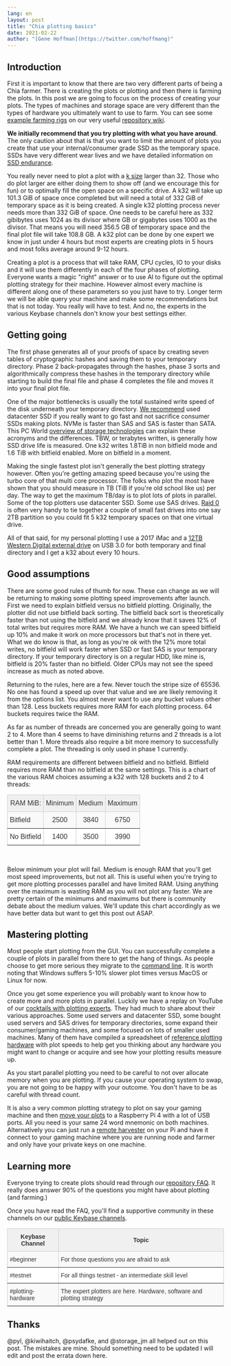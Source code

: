 ```yaml
---
lang: en
layout: post
title: "Chia plotting basics"
date: 2021-02-22
author: "[Gene Hoffman](https://twitter.com/hoffmang)"
---
```


## Introduction

First it is important to know that there are two very different parts of being a Chia farmer. There is creating the plots or plotting and then there is farming the plots. In this post we are going to focus on the process of creating your plots. The types of machines and storage space are very different than the types of hardware you ultimately want to use to farm. You can see some [example farming rigs](https://github.com/Chia-Network/chia-blockchain/wiki/Reference-Farming-Hardware) on our very useful [repository wiki](https://github.com/Chia-Network/chia-blockchain/wiki).

**We initially recommend that you try plotting with what you have around**. The only caution about that is that you want to limit the amount of plots you create that use your internal/consumer grade SSD as the temporary space. SSDs have very different wear lives and we have detailed information on [SSD endurance](https://github.com/Chia-Network/chia-blockchain/wiki/SSD-Endurance).

You really never need to plot a plot with a [k size](https://github.com/Chia-Network/chia-blockchain/wiki/FAQ#how-big-are-plot-sizes-k) larger than 32. Those who do plot larger are either doing them to show off (and we encourage this for fun) or to optimally fill the open space on a specific drive. A k32 will take up 101.3 GiB of space once completed but will need a total of 332 GiB of temporary space as it is being created. A single k32 plotting process never needs more than 332 GiB of space. One needs to be careful here as 332 gibibytes uses 1024 as its divisor where GB or gigabytes uses 1000 as the divisor. That means you will need 356.5 GB of temporary space and the final plot file will take 108.8 GB. A k32 plot can be done by one expert we know in just under 4 hours but most experts are creating plots in 5 hours and most folks average around 9-12 hours.

Creating a plot is a process that will take RAM, CPU cycles, IO to your disks and it will use them differently in each of the four phases of plotting. Everyone wants a magic "right" answer or to use AI to figure out the optimal plotting strategy for their machine. However almost every machine is different along one of these parameters so you just have to try. Longer term we will be able query your machine and make some recommendations but that is not today. You really will have to test. And no, the experts in the various Keybase channels don't know your best settings either.

## Getting going

The first phase generates all of your proofs of space by creating seven tables of cryptographic hashes and saving them to your temporary directory. Phase 2 back-propagates through the hashes, phase 3 sorts and algorithmically compress these hashes in the temporary directory while starting to build the final file and phase 4 completes the file and moves it into your final plot file.

One of the major bottlenecks is usually the total sustained write speed of the disk underneath your temporary directory. [We recommend](https://github.com/Chia-Network/chia-blockchain/wiki/FAQ#what-is-recommended-for-plotting) used datacenter SSD if you really want to go fast and not sacrifice consumer SSDs making plots. NVMe is faster than SAS and SAS is faster than SATA. This PC World [overview of storage technologies](https://www.pcworld.com/article/2899351/everything-you-need-to-know-about-nvme.html) can explain these acronyms and the differences. TBW, or terabytes written, is generally how SSD drive life is measured. One k32 writes 1.8TiB in non bitfield mode and 1.6 TiB with bitfield enabled. More on bitfield in a moment.

Making the single fastest plot isn't generally the best plotting strategy however. Often you're getting amazing speed because you're using the turbo core of that multi core processor. The folks who plot the most have shown that you should measure in TB (TiB if you're old school like us) per day. The way to get the maximum TB/day is to plot lots of plots in parallel. Some of the top plotters use datacenter SSD. Some use SAS drives. [Raid 0](https://en.wikipedia.org/wiki/Standard_RAID_levels#RAID_0) is often very handy to tie together a couple of small fast drives into one say 2TB partition so you could fit 5 k32 temporary spaces on that one virtual drive.

All of that said, for my personal plotting I use a 2017 iMac and a [12TB Western Digital external drive](https://www.amazon.com/gp/product/B07X4V2M3B/ref=ppx_yo_dt_b_search_asin_title) on USB 3.0 for both temporary and final directory and I get a k32 about every 10 hours.

## Good assumptions

There are some good rules of thumb for now. These can change as we will be returning to making some plotting speed improvements after launch. First we need to explain bitfield versus no bitfield plotting. Originally, the plotter did not use bitfield back sorting. The bitfield back sort is theoretically faster than not using the bitfield and we already know that it saves 12% of total writes but requires more RAM. We have a hunch we can speed bitfield up 10% and make it work on more processors but that's not in there yet. What we do know is that, as long as you're ok with the 12% more total writes, no bitfield will work faster when SSD or fast SAS is your temporary directory. If your temporary directory is on a regular HDD, like mine is, bitfield is 20% faster than no bitfield. Older CPUs may not see the speed increase as much as noted above.

Returning to the rules, here are a few. Never touch the stripe size of 65536. No one has found a speed up over that value and we are likely removing it from the options list. You almost never want to use any bucket values other than 128. Less buckets requires more RAM for each plotting process. 64 buckets requires twice the RAM.

As far as number of threads are concerned you are generally going to want 2 to 4. More than 4 seems to have diminishing returns and 2 threads is a lot better than 1. More threads also require a bit more memory to successfully complete a plot. The threading is only used in phase 1 currently.

RAM requirements are different between bitfield and no bitfield. Bitfield requires more RAM than no bitfield at the same settings. This is a chart of the various RAM choices assuming a k32 with 128 buckets and 2 to 4 threads:

<center>
<style type="text/css">
.tg  {border-collapse:collapse;border-color:#ccc;border-spacing:0;}
.tg td{background-color:#fff;border-color:#ccc;border-style:solid;border-width:0px;color:#333;
  font-family:Arial, sans-serif;font-size:14px;overflow:hidden;padding:16px 8px;word-break:normal;}
.tg th{background-color:#f0f0f0;border-color:#ccc;border-style:solid;border-width:0px;color:#333;
  font-family:Arial, sans-serif;font-size:14px;font-weight:normal;overflow:hidden;padding:16px 8px;word-break:normal;}
.tg .tg-xxdm{border-color:inherit;font-family:Tahoma, Geneva, sans-serif !important;;font-size:16px;text-align:right;
  vertical-align:top}
.tg .tg-102i{background-color:#f9f9f9;border-color:inherit;font-family:Tahoma, Geneva, sans-serif !important;;font-size:16px;
  text-align:left;vertical-align:top}
.tg .tg-ui9f{border-color:inherit;font-family:Tahoma, Geneva, sans-serif !important;;font-size:16px;text-align:center;
  vertical-align:top}
.tg .tg-3k1g{background-color:#f9f9f9;border-color:inherit;font-family:Tahoma, Geneva, sans-serif !important;;font-size:16px;
  text-align:center;vertical-align:top}
</style>
<table class="tg">
<thead>
  <tr>
    <th class="tg-xxdm">RAM MiB:</th>
    <th class="tg-ui9f">Minimum</th>
    <th class="tg-ui9f">Medium</th>
    <th class="tg-ui9f">Maximum</th>
  </tr>
</thead>
<tbody>
  <tr>
    <td class="tg-102i">Bitfield</td>
    <td class="tg-3k1g">2500</td>
    <td class="tg-3k1g">3840</td>
    <td class="tg-3k1g">6750</td>
  </tr>
  <tr>
    <td class="tg-ui9f">No Bitfield</td>
    <td class="tg-ui9f">1400</td>
    <td class="tg-ui9f">3500</td>
    <td class="tg-ui9f">3990</td>
  </tr>
</tbody>
</table>
</center>

<br>

Below minimum your plot will fail. Medium is enough RAM that you'll get most speed improvements, but not all. This is useful when you're trying to get more plotting processes parallel and have limited RAM. Using anything over the maximum is wasting RAM as you will not plot any faster. We are pretty certain of the minimums and maximums but there is community debate about the medium values. We'll update this chart accordingly as we have better data but want to get this post out ASAP.

## Mastering plotting

Most people start plotting from the GUI. You can successfully complete a couple of plots in parallel from there to get the hang of things. As people choose to get more serious they migrate to the [command line](https://github.com/Chia-Network/chia-blockchain/wiki/CLI-Commands-Reference). It is worth noting that Windows suffers 5-10% slower plot times versus MacOS or Linux for now.

Once you get some experience you will probably want to know how to create more and more plots in parallel. Luckily we have a replay on YouTube of our [cocktails with plotting experts](https://youtu.be/wDVsZMDlQYw). They had much to share about their various approaches. Some used servers and datacenter SSD, some bought used servers and SAS drives for temporary directories, some expand their consumer/gaming machines, and some focused on lots of smaller used machines. Many of them have compiled a spreadsheet of [reference plotting hardware](https://github.com/Chia-Network/chia-blockchain/wiki/Reference-Plotting-Hardware) with plot speeds to help get you thinking about any hardware you might want to change or acquire and see how your plotting results measure up.

As you start parallel plotting you need to be careful to not over allocate memory when you are plotting. If you cause your operating system to swap, you are not going to be happy with your outcome. You don't have to be as careful with thread count.

It is also a very common plotting strategy to plot on say your gaming machine and then [move your plots](https://github.com/Chia-Network/chia-blockchain/wiki/Moving-plots) to a Raspberry Pi 4 with a lot of USB ports. All you need is your same 24 word mnemonic on both machines. Alternatively you can just run a [remote harvester](https://github.com/Chia-Network/chia-blockchain/wiki/Farming-on-many-machines) on your Pi and have it connect to your gaming machine where you are running node and farmer and only have your private keys on one machine.

## Learning more

Everyone trying to create plots should read through our [repository FAQ](https://github.com/Chia-Network/chia-blockchain/wiki/FAQ). It really does answer 90% of the questions you might have about plotting (and farming.)

Once you have read the FAQ, you'll find a supportive community in these channels on our [public Keybase channels](https://keybase.io/team/chia_network.public).

<center>
<style type="text/css">
.tg  {border-collapse:collapse;border-color:#ccc;border-spacing:0;}
.tg td{background-color:#fff;border-color:#ccc;border-style:solid;border-width:1px;color:#333;
  font-family:Arial, sans-serif;font-size:14px;overflow:hidden;padding:10px 5px;word-break:normal;}
.tg th{background-color:#f0f0f0;border-color:#ccc;border-style:solid;border-width:1px;color:#333;
  font-family:Arial, sans-serif;font-size:14px;font-weight:normal;overflow:hidden;padding:10px 5px;word-break:normal;}
.tg .tg-dshi{background-color:#f9f9f9;border-color:inherit;font-family:Tahoma, Geneva, sans-serif !important;;text-align:left;
  vertical-align:middle}
.tg .tg-bpho{border-color:inherit;font-family:Tahoma, Geneva, sans-serif !important;;font-weight:bold;text-align:center;
  vertical-align:middle}
.tg .tg-0ft5{border-color:inherit;font-family:Tahoma, Geneva, sans-serif !important;;text-align:left;vertical-align:middle}
</style>
<table class="tg">
<thead>
  <tr>
    <th class="tg-bpho">Keybase Channel</th>
    <th class="tg-bpho">Topic</th>
  </tr>
</thead>
<tbody>
  <tr>
    <td class="tg-dshi">#beginner</td>
    <td class="tg-dshi">For those questions you are afraid to ask</td>
  </tr>
  <tr>
    <td class="tg-0ft5">#testnet</td>
    <td class="tg-0ft5">For all things testnet - an intermediate skill level</td>
  </tr>
  <tr>
    <td class="tg-dshi">#plotting-hardware</td>
    <td class="tg-dshi">The expert plotters are here. Hardware, software and plotting strategy</td>
  </tr>
</tbody>
</table>
</center>

## Thanks

@pyl, @kiwihaitch, @psydafke, and @storage_jm all helped out on this post. The mistakes are mine. Should something need to be updated I will edit and post the errata down here.
